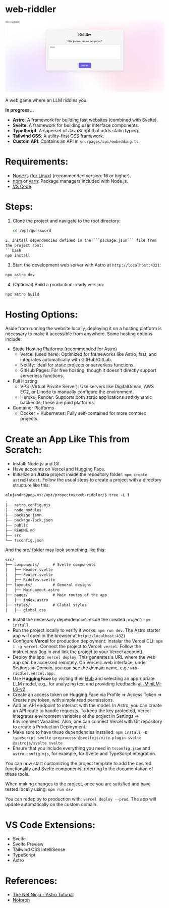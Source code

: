 # web-riddler

<p align="center">
  <img src="./assets/riddler.png" alt="riddler" title="riddler" />
</p>

A web game where an LLM riddles you.

__In progress...__

* **Astro**: A framework for building fast websites (combined with Svelte).
* **Svelte**: A framework for building user interface components.
* **TypeScript**: A superset of JavaScript that adds static typing.
* **Tailwind CSS**: A utility-first CSS framework.
* **Custom API**: Contains an API in `src/pages/api/embedding.ts`.

# Requirements:
* [Node.js](https://nodejs.org/) ([for Linux](https://nodejs.org/en/download)) (recommended version: 16 or higher).
* [npm](https://docs.npmjs.com/cli/v8/commands/npm-install) or [yarn](https://classic.yarnpkg.com/lang/en/docs/install/#windows-stable): Package managers included with Node.js.
* [VS Code](https://code.visualstudio.com/docs/setup/setup-overview).

# Steps:

1. Clone the project and navigate to the root directory:  
   ```bash
   cd /opt/guessword
```
2. Install dependencies defined in the ```package.json``` file from the project root:
```bash
npm install
```
3. Start the development web server with Astro at ```http://localhost:4321```:
```bash
npx astro dev
```
4. (Optional) Build a production-ready version:
```bash
npx astro build
```

# Hosting Options:
Aside from running the website locally, deploying it on a hosting platform is necessary to make it accessible from anywhere. Some hosting options include:

- Static Hosting Platforms (recommended for Astro)
	- Vercel (used here): Optimized for frameworks like Astro, fast, and integrates automatically with GitHub/GitLab.
	- Netlify: Ideal for static projects or serverless functions.
	- GitHub Pages: For free hosting, though it doesn't directly support serverless functions.
- Full Hosting
	- VPS (Virtual Private Server): Use servers like DigitalOcean, AWS EC2, or Linode to manually configure the environment.
	- Heroku, Render: Supports both static applications and dynamic backends; these are paid platforms.
- Container Platforms
	- Docker + Kubernetes: Fully self-contained for more complex projects.

# Create an App Like This from Scratch:
* Install: Node.js and Git.
* Have accounts on Vercel and Hugging Face.
* Initialize an **Astro** project inside the repository folder: ```npm create astro@latest```. Follow the usual steps to create a project with a directory structure like this:
```
alejandro@pop-os:/opt/proyectos/web-riddler/$ tree -L 1
.
├── astro.config.mjs
├── node_modules
├── package.json
├── package-lock.json
├── public
├── README.md
├── src
└── tsconfig.json
```
And the src/ folder may look something like this:
```
src/
├── components/      # Svelte components
│   ├── Header.svelte
│   ├── Footer.svelte
│   ├── Riddles.svelte
├── layouts/         # General designs
│   ├── MainLayout.astro
├── pages/           # Main routes of the app
│   ├── index.astro
├── styles/          # Global styles
│   ├── global.css
```

* Install the necessary dependencies inside the created project: ```npm install```.
* Run the project locally to verify it works: ```npm run dev```. The Astro starter app will open in the browser at ```http://localhost:4321```
* Configure **Vercel** for production deployment: Instalar the Vercel CLI: ```npm i -g vercel```. Connect the project to Vercel: ```vercel```. Follow the instructions (log in and link the project to your Vercel account).
* Deploy the app: ```vercel deploy```. This generates a URL where the web app can be accessed remotely. On Vercel’s web interface, under Settings => Domain, you can see the domain name, e.g.: ```web-riddler.vercel.app```.
* Use **HuggingFace** by visiting their [Hub](https://huggingface.co/models) and selecting an appropriate LLM model, e.g., for analyzing text and providing feedback: [all-MiniLM-L6-v2](https://huggingface.co/sentence-transformers/all-MiniLM-L6-v2) 
* Create an access token on Hugging Face via Profile => Access Token => Create new token, with simple read permissions.
* Add an API endpoint to interact with the model. In Astro, you can create an API route to handle requests. To keep the key protected, Vercel integrates environment variables of the project in Settings => Environment Variables. Also, one can connect Vercel with Git repository to create a Production Deployment.
* Make sure to have these dependencies installed: ```npm install -D typescript svelte-preprocess @sveltejs/vite-plugin-svelte @astrojs/svelte svelte```
* Ensure that you include everything you need in ```tsconfig.json``` and ```astro.config.mjs```, for example, for Svelte and TypeScript integration.

You can now start customizing the project template to add the desired functionality and Svelte components, referring to the documentation of these tools.

When making changes to the project, once you are satisfied and have tested locally using: ```npm run dev```

You can redeploy to production with: ```vercel deploy --prod```. The app will update automatically on the custom domain.

# VS Code Extensions:
* Svelte
* Svelte Preview
* Tailwind CSS IntelliSense
* TypeScript
* Astro

# References:
- [The Net Ninja - Astro Tutorial](https://www.youtube.com/watch?v=gUs-Sissb48&ab_channel=NetNinja)
- [Notpron](https://es.wikipedia.org/wiki/Notpron)

